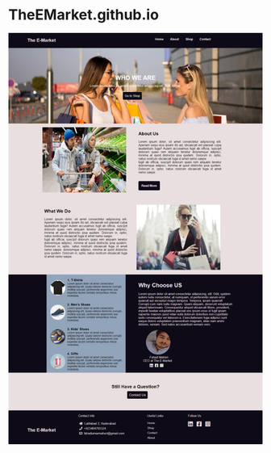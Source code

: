 # TheEMarket.github.io
![alt text](https://github.com/fahadmaheri/TheEMarket.github.io/blob/main/EMarketimages/first.jpg)
